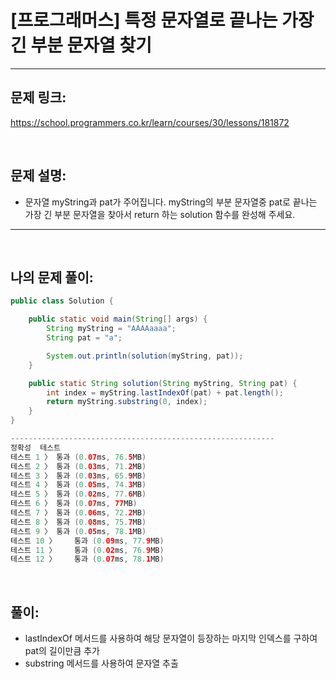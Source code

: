 # [프로그래머스] 특정 문자열로 끝나는 가장 긴 부분 문자열 찾기

---

## 문제 링크:

https://school.programmers.co.kr/learn/courses/30/lessons/181872

<br>

## 문제 설명:

- 문자열 myString과 pat가 주어집니다. myString의 부분 문자열중 pat로 끝나는 가장 긴 부분 문자열을 찾아서 return 하는 solution 함수를 완성해 주세요.

---

<br>

## 나의 문제 풀이:

```java
public class Solution {

    public static void main(String[] args) {
        String myString = "AAAAaaaa";
        String pat = "a";

        System.out.println(solution(myString, pat));
    }

    public static String solution(String myString, String pat) {
        int index = myString.lastIndexOf(pat) + pat.length();
        return myString.substring(0, index);
    }
}

-----------------------------------------------------------
정확성  테스트
테스트 1 〉	통과 (0.07ms, 76.5MB)
테스트 2 〉	통과 (0.03ms, 71.2MB)
테스트 3 〉	통과 (0.03ms, 65.9MB)
테스트 4 〉	통과 (0.05ms, 74.3MB)
테스트 5 〉	통과 (0.02ms, 77.6MB)
테스트 6 〉	통과 (0.07ms, 77MB)
테스트 7 〉	통과 (0.06ms, 72.2MB)
테스트 8 〉	통과 (0.08ms, 75.7MB)
테스트 9 〉	통과 (0.05ms, 78.1MB)
테스트 10 〉	통과 (0.09ms, 77.9MB)
테스트 11 〉	통과 (0.02ms, 76.9MB)
테스트 12 〉	통과 (0.07ms, 78.1MB)
```

<br>

## 풀이:
- lastIndexOf 메서드를 사용하여 해당 문자열이 등장하는 마지막 인덱스를 구하여 pat의 길이만큼 추가
- substring 메서드를 사용하여 문자열 추출
